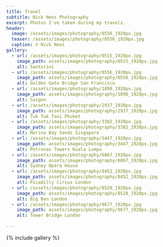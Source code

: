```yaml
---
title: Travel
subtitle: Nick Neos Photography
excerpt: Photos I've taken during my travels.
header:
  image: /assets/images/photography/0556_1920px.jpg
  teaser: /assets/images/photography/0556_1920px.jpg
  caption: © Nick Neos
gallery:  
  - url: /assets/images/photography/0515_1920px.jpg
    image_path: assets/images/photography/0515_1920px.jpg
    alt: Santorini
  - url: /assets/images/photography/0556_1920px.jpg
    image_path: assets/images/photography/0556_1920px.jpg
    alt: Golden Gate Bridge San Francisco
  - url: /assets/images/photography/1898_1920px.jpg
    image_path: assets/images/photography/1898_1920px.jpg
    alt: Saigon
  - url: /assets/images/photography/2937_1920px.jpg
    image_path: assets/images/photography/2937_1920px.jpg
    alt: Tuk Tuk Taxi Phuket
  - url: /assets/images/photography/3382_1920px.jpg
    image_path: assets/images/photography/3382_1920px.jpg
    alt: Marina Bay Sands Singapore
  - url: /assets/images/photography/3447_1920px.jpg
    image_path: assets/images/photography/3447_1920px.jpg
    alt: Petronas Towers Kuala Lumpu
  - url: /assets/images/photography/6867_1920px.jpg
    image_path: assets/images/photography/6867_1920px.jpg
    alt: Sydney Opera House
  - url: /assets/images/photography/8452_1920px.jpg
    image_path: assets/images/photography/8452_1920px.jpg
    alt: Picadilly Circus London
  - url: /assets/images/photography/8528_1920px.jpg
    image_path: assets/images/photography/8528_1920px.jpg
    alt: Big Ben London
  - url: /assets/images/photography/9677_1920px.jpg
    image_path: assets/images/photography/9677_1920px.jpg
    alt: Tower Bridge London
    
---
```


{% include gallery %}
